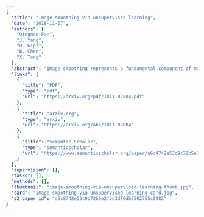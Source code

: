 ```yaml
---
{
  "title": "Image smoothing via unsupervised learning",
  "date": "2018-11-07",
  "authors": [
    "Qingnan Fan",
    "J. Yang",
    "D. Wipf",
    "B. Chen",
    "X. Tong"
  ],
  "abstract": "Image smoothing represents a fundamental component of many disparate computer vision and graphics applications. In this paper, we present a unified unsupervised (label-free) learning framework that facilitates generating flexible and high-quality smoothing effects by directly learning from data using deep convolutional neural networks (CNNs). The heart of the design is the training signal as a novel energy function that includes an edge-preserving regularizer which helps maintain important yet potentially vulnerable image structures, and a spatially-adaptive Lp flattening criterion which imposes different forms of regularization onto different image regions for better smoothing quality. We implement a diverse set of image smoothing solutions employing the unified framework targeting various applications such as, image abstraction, pencil sketching, detail enhancement, texture removal and content-aware image manipulation, and obtain results comparable with or better than previous methods. Moreover, our method is extremely fast with a modern GPU (e.g, 200 fps for 1280×720 images).",
  "links": [
    {
      "title": "PDF",
      "type": "pdf",
      "url": "https://arxiv.org/pdf/1811.02804.pdf"
    },
    {
      "title": "arXiv.org",
      "type": "arxiv",
      "url": "https://arxiv.org/abs/1811.02804"
    },
    {
      "title": "Semantic Scholar",
      "type": "semanticscholar",
      "url": "https://www.semanticscholar.org/paper/a6c8742e53c9c72b5e2f3d3df0db3502755c9982"
    }
  ],
  "supervision": [],
  "tasks": [],
  "methods": [],
  "thumbnail": "image-smoothing-via-unsupervised-learning-thumb.jpg",
  "card": "image-smoothing-via-unsupervised-learning-card.jpg",
  "s2_paper_id": "a6c8742e53c9c72b5e2f3d3df0db3502755c9982"
}
---
```


